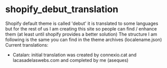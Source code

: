 # shopify_debut_translation
Shopify default theme is called 'debut' it is translated to some languages but for the rest of us I am creating this site so people can find / enhance them (at least until shopify provides a better solution)
The structure I am following is the same you can find in the theme archives (localename.json)
Current translations:
  * Catalan: initial translation was created by connexio.cat and lacasadelaswebs.com and completed by me (aseques)
